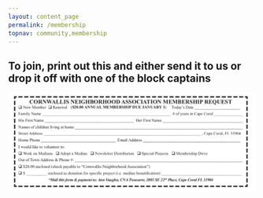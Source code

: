 ```yaml
---
layout: content_page
permalink: /membership
topnav: community,membership
---
```



<h2>
To join, print out this and either send it to us or drop it off with one of the block captains
</h2>

<img src="images/CNA_membership_request.png">

